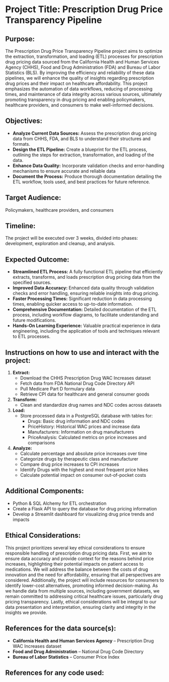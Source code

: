# Project Title:  Prescription Drug Price Transparency Pipeline

## Purpose:
The Prescription Drug Price Transparency Pipeline project aims to optimize the extraction, transformation, and loading (ETL) processes for prescription drug pricing data sourced from the California Health and Human Services Agency (CHHS), Food and Drug Administration (FDA) and Bureau of Labor Statistics (BLS).  By improving the efficiency and reliability of these data pipelines, we will enhance the quality of insights regarding prescription drug prices and their impact on healthcare affordability.  This project emphasizes the automation of data workflows, reducing of processing times, and maintenance of data integrity across various sources, ultimately promoting transparency in drug pricing and enabling policymakers, healthcare providers, and consumers to make well-informed decisions.

## Objectives:
- **Analyze Current Data Sources:** Assess the prescription drug pricing data from CHHS, FDA, and BLS to understand their structures and formats.
- **Design the ETL Pipeline:** Create a blueprint for the ETL process, outlining the steps for extraction, transformation, and loading of the data.
- **Enhance Data Quality:** Incorporate validation checks and error-handling mechanisms to ensure accurate and reliable data
- **Document the Process:** Produce thorough documentation detailing the ETL workflow, tools used, and best practices for future reference.

## Target Audience:
Policymakers, healthcare providers, and consumers

## Timeline:
The project will be executed over 3 weeks, divided into phases: development, exploration and cleanup, and analysis.

## Expected Outcome:
- **Streamlined ETL Process:**  A fully functional ETL pipeline that efficiently extracts, transforms, and loads prescription drug pricing data from the specified sources.
- **Improved Data Accuracy:** Enhanced data quality through validation checks and error handling, ensuring reliable insights into drug pricing.
- **Faster Processing Times:** Significant reduction in data processing times, enabling quicker access to up-to-date information.
- **Comprehensive Documentation:** Detailed documentation of the ETL process, including workflow diagrams, to facilitate understanding and future modifications.
- **Hands-On Learning Experience:** Valuable practical experience in data engineering, including the application of tools and techniques relevant to ETL processes.

## Instructions on how to use and interact with the project:
1.	**Extract:**
    - Download the CHHS Prescription Drug WAC Increases dataset
    - Fetch data from FDA National Drug Code Directory API
    - Pull Medicare Part D formulary data
    - Retrieve CPI data for healthcare and general consumer goods
2.	**Transform:**
    - Clean and standardize drug names and NDC codes across datasets
3.	**Load:**
    - Store processed data in a PostgreSQL database with tables for:
        - Drugs: Basic drug information and NDC codes
        - PriceHistory: Historical WAC prices and increase data
        - Manufacturers: Information on drug manufacturers
        - PriceAnalysis: Calculated metrics on price increases and comparisons
4.	**Analyze:**
    - Calculate percentage and absolute price increases over time
    - Categorize drugs by therapeutic class and manufacturer
    - Compare drug price increases to CPI increases
    - Identify Drugs with the highest and most frequent price hikes
    - Calculate potential impact on consumer out-of-pocket costs


## Additional Components:
- Python & SQL Alchemy for ETL orchestration
- Create a Flask API to query the database for drug pricing information
- Develop a Streamlit dashboard for visualizing drug price trends and impacts

## Ethical Considerations:
This project prioritizes several key ethical considerations to ensure responsible handling of prescription drug pricing data. First, we aim to ensure data accuracy and provide context for the reasons behind price increases, highlighting their potential impacts on patient access to medications. We will address the balance between the costs of drug innovation and the need for affordability, ensuring that all perspectives are considered. Additionally, the project will include resources for consumers to identify lower-cost alternatives, promoting informed decision-making. As we handle data from multiple sources, including government datasets, we remain committed to addressing critical healthcare issues, particularly drug pricing transparency. Lastly, ethical considerations will be integral to our data presentation and interpretation, ensuring clarity and integrity in the insights we provide.


## References for the data source(s):
- **California Health and Human Services Agency** – Prescription Drug WAC Increases dataset
- **Food and Drug Administration** – National Drug Code Directory 
- **Bureau of Labor Statistics** – Consumer Price Index

## References for any code used:
